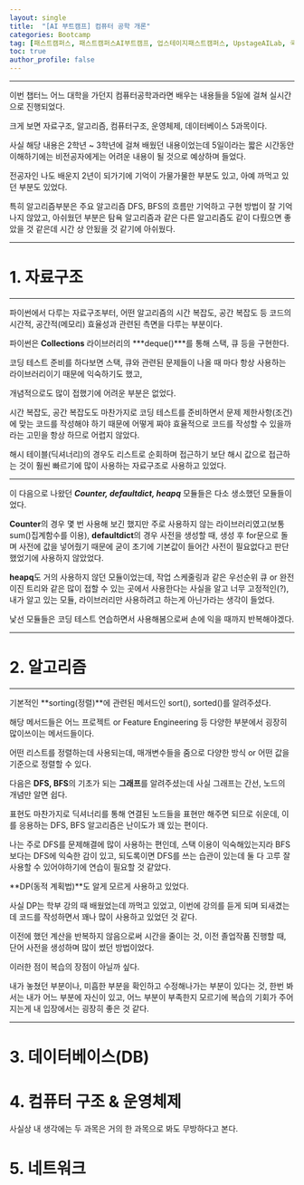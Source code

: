 ```yaml
---
layout: single
title:  "[AI 부트캠프] 컴퓨터 공학 개론"
categories: Bootcamp
tag: [패스트캠퍼스, 패스트캠퍼스AI부트캠프, 업스테이지패스트캠퍼스, UpstageAILab, 국비지원, 패스트캠퍼스업스테이지에이아이랩, 패스트캠퍼스업스테이지부트캠프]
toc: true
author_profile: false
---
```


<head>
  <style>
    table.dataframe {
      white-space: normal;
      width: 100%;
      height: 240px;
      display: block;
      overflow: auto;
      font-family: Arial, sans-serif;
      font-size: 0.9rem;
      line-height: 20px;
      text-align: center;
      border: 0px !important;
    }

    table.dataframe th {
      text-align: center;
      font-weight: bold;
      padding: 8px;
    }

    table.dataframe td {
      text-align: center;
      padding: 8px;
    }

    table.dataframe tr:hover {
      background: #b8d1f3; 
    }

    .output_prompt {
      overflow: auto;
      font-size: 0.9rem;
      line-height: 1.45;
      border-radius: 0.3rem;
      -webkit-overflow-scrolling: touch;
      padding: 0.8rem;
      margin-top: 0;
      margin-bottom: 15px;
      font: 1rem Consolas, "Liberation Mono", Menlo, Courier, monospace;
      color: $code-text-color;
      border: solid 1px $border-color;
      border-radius: 0.3rem;
      word-break: normal;
      white-space: pre;
    }

  .dataframe tbody tr th:only-of-type {
      vertical-align: middle;
  }

  .dataframe tbody tr th {
      vertical-align: top;
  }

  .dataframe thead th {
      text-align: center !important;
      padding: 8px;
  }

  .page__content p {
      margin: 0 0 0px !important;
  }

  .page__content p > strong {
    font-size: 0.8rem !important;
  }

  </style>
</head>


***



이번 챕터느 어느 대학을 가던지 컴퓨터공학과라면 배우는 내용들을 5일에 걸쳐 실시간으로 진행되었다.



크게 보면 자료구조, 알고리즘, 컴퓨터구조, 운영체제, 데이터베이스 5과목이다.



사실 해당 내용은 2학년 ~ 3학년에 걸쳐 배웠던 내용이었는데 5일이라는 짧은 시간동안 이해하기에는 비전공자에게는 어려운 내용이 될 것으로 예상하며 들었다.



전공자인 나도 배운지 2년이 되가기에 기억이 가물가물한 부분도 있고, 아예 까먹고 있던 부분도 있었다.



특히 알고리즘부분은 주요 알고리즘 DFS, BFS의 흐름만 기억하고 구현 방법이 잘 기억나지 않았고, 아쉬웠던 부분은 탐욕 알고리즘과 같은 다른 알고리즘도 같이 다뤘으면 좋았을 것 같은데 시간 상 안됬을 것 같기에 아쉬웠다.



***


# 1. 자료구조


***



파이썬에서 다루는 자료구조부터, 어떤 알고리즘의 시간 복잡도, 공간 복잡도 등 코드의 시간적, 공간적(메모리) 효율성과 관련된 측면을 다루는 부분이다.



파이썬은 **Collections** 라이브러리의 ***deque()***를 통해 스택, 큐 등을 구현한다.



코딩 테스트 준비를 하다보면 스택, 큐와 관련된 문제들이 나올 때 마다 항상 사용하는 라이브러리이기 때문에 익숙하기도 했고,



개념적으로도 많이 접했기에 어려운 부분은 없었다.



시간 복잡도, 공간 복잡도도 마찬가지로 코딩 테스트를 준비하면서 문제 제한사항(조건)에 맞는 코드를 작성해야 하기 때문에 어떻게 짜야 효율적으로 코드를 작성할 수 있을까라는 고민을 항상 하므로 어렵지 않았다.



해시 테이블(딕셔너리)의 경우도 리스트로 순회하며 접근하기 보단 해시 값으로 접근하는 것이 훨씬 빠르기에 많이 사용하는 자료구조로 사용하고 있었다.



***



이 다음으로 나왔던 ***Counter, defaultdict, heapq*** 모듈들은 다소 생소했던 모듈들이었다.



**Counter**의 경우 몇 번 사용해 보긴 했지만 주로 사용하지 않는 라이브러리였고(보통 sum()집계함수를 이용), **defaultdict**의 경우 사전을 생성할 때, 생성 후 for문으로 돌며 사전에 값을 넣어줬기 때문에 굳이 초기에 기본값이 들어간 사전이 필요없다고 판단했었기에 사용하지 않았었다.



**heapq**도 거의 사용하지 않던 모듈이었는데, 작업 스케줄링과 같은 우선순위 큐 or 완전 이진 트리와 같은 많이 접할 수 있는 곳에서 사용한다는 사실을 알고 너무 고정적인(?), 내가 알고 있는 모듈, 라이브러리만 사용하려고 하는게 아닌가라는 생각이 들었다.



낯선 모듈들은 코딩 테스트 연습하면서 사용해봄으로써 손에 익을 때까지 반복해야겠다.



***


# 2. 알고리즘


***



기본적인 **sorting(정렬)**에 관련된 메서드인 sort(), sorted()를 알려주셨다.



해당 메서드들은 어느 프로젝트 or Feature Engineering 등 다양한 부분에서 굉장히 많이쓰이는 메서드들이다.



어떤 리스트를 정렬하는데 사용되는데, 매개변수들을 줌으로 다양한 방식 or 어떤 값을 기준으로 정렬할 수 있다.



다음은 **DFS, BFS**의 기초가 되는 **그래프**를 알려주셨는데 사실 그래프는 간선, 노드의 개념만 알면 쉽다.



표현도 마찬가지로 딕셔너리를 통해 연결된 노드들을 표현만 해주면 되므로 쉬운데, 이를 응용하는 DFS, BFS 알고리즘은 난이도가 꽤 있는 편이다.



나는 주로 DFS를 문제해결에 많이 사용하는 편인데, 스택 이용이 익숙해있는지라 BFS보다는 DFS에 익숙한 감이 있고, 되도록이면 DFS를 쓰는 습관이 있는데 둘 다 고루 잘 사용할 수 있어야하기에 연습이 필요할 것 같았다.



**DP(동적 계획법)**도 알게 모르게 사용하고 있었다.



사실 DP는 학부 강의 때 배웠었는데 까먹고 있었고, 이번에 강의를 듣게 되며 되새겼는데 코드를 작성하면서 꽤나 많이 사용하고 있었던 것 같다.



이전에 했던 계산을 반복하지 않음으로써 시간을 줄이는 것, 이전 졸업작품 진행할 때, 단어 사전을 생성하며 많이 썼던 방법이었다.



이러한 점이 복습의 장점이 아닐까 싶다.



내가 놓쳤던 부분이나, 미흡한 부분을 확인하고 수정해나가는 부분이 있다는 것, 한번 봐서는 내가 어느 부분에 자신이 있고, 어느 부분이 부족한지 모르기에 복습의 기회가 주어지는게 내 입장에서는 굉장히 좋은 것 같다.



***


# 3. 데이터베이스(DB)




# 4. 컴퓨터 구조 & 운영체제


사실상 내 생각에는 두 과목은 거의 한 과목으로 봐도 무방하다고 본다.





# 5. 네트워크

